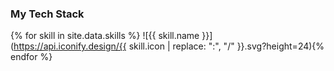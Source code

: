 
### My Tech Stack
{% for skill in site.data.skills %}
![{{ skill.name }}](https://api.iconify.design/{{ skill.icon | replace: ":", "/"  }}.svg?height=24){% endfor %}
